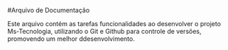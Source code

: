 #Arquivo de Documentação

Este arquivo contém as tarefas funcionalidades ao desenvolver o projeto Ms-Tecnologia, utilizando o Git e Github para controle de versões, promovendo um melhor ddesenvolvimento.
